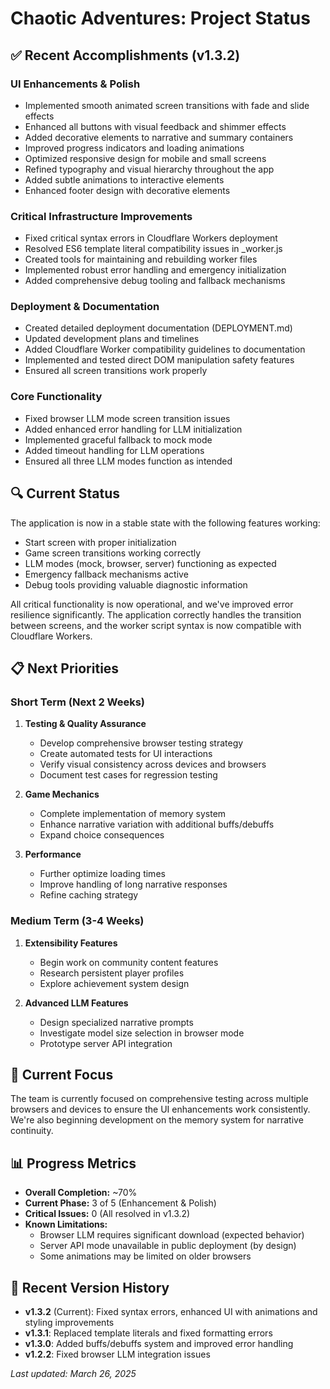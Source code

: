 # Chaotic Adventures: Project Status

## ✅ Recent Accomplishments (v1.3.2)

### UI Enhancements & Polish
- Implemented smooth animated screen transitions with fade and slide effects
- Enhanced all buttons with visual feedback and shimmer effects
- Added decorative elements to narrative and summary containers
- Improved progress indicators and loading animations
- Optimized responsive design for mobile and small screens
- Refined typography and visual hierarchy throughout the app
- Added subtle animations to interactive elements
- Enhanced footer design with decorative elements

### Critical Infrastructure Improvements
- Fixed critical syntax errors in Cloudflare Workers deployment
- Resolved ES6 template literal compatibility issues in _worker.js
- Created tools for maintaining and rebuilding worker files
- Implemented robust error handling and emergency initialization
- Added comprehensive debug tooling and fallback mechanisms

### Deployment & Documentation
- Created detailed deployment documentation (DEPLOYMENT.md)
- Updated development plans and timelines
- Added Cloudflare Worker compatibility guidelines to documentation
- Implemented and tested direct DOM manipulation safety features
- Ensured all screen transitions work properly

### Core Functionality
- Fixed browser LLM mode screen transition issues
- Added enhanced error handling for LLM initialization
- Implemented graceful fallback to mock mode
- Added timeout handling for LLM operations
- Ensured all three LLM modes function as intended

## 🔍 Current Status

The application is now in a stable state with the following features working:
- Start screen with proper initialization
- Game screen transitions working correctly
- LLM modes (mock, browser, server) functioning as expected
- Emergency fallback mechanisms active
- Debug tools providing valuable diagnostic information

All critical functionality is now operational, and we've improved error resilience significantly. The application correctly handles the transition between screens, and the worker script syntax is now compatible with Cloudflare Workers.

## 📋 Next Priorities

### Short Term (Next 2 Weeks)
1. **Testing & Quality Assurance**
   - Develop comprehensive browser testing strategy
   - Create automated tests for UI interactions
   - Verify visual consistency across devices and browsers
   - Document test cases for regression testing

2. **Game Mechanics**
   - Complete implementation of memory system
   - Enhance narrative variation with additional buffs/debuffs
   - Expand choice consequences

3. **Performance**
   - Further optimize loading times
   - Improve handling of long narrative responses
   - Refine caching strategy

### Medium Term (3-4 Weeks)
1. **Extensibility Features**
   - Begin work on community content features
   - Research persistent player profiles
   - Explore achievement system design

2. **Advanced LLM Features**
   - Design specialized narrative prompts
   - Investigate model size selection in browser mode
   - Prototype server API integration

## 🎯 Current Focus

The team is currently focused on comprehensive testing across multiple browsers and devices to ensure the UI enhancements work consistently. We're also beginning development on the memory system for narrative continuity.

## 📊 Progress Metrics
- **Overall Completion:** ~70%
- **Current Phase:** 3 of 5 (Enhancement & Polish)
- **Critical Issues:** 0 (All resolved in v1.3.2)
- **Known Limitations:** 
  - Browser LLM requires significant download (expected behavior)
  - Server API mode unavailable in public deployment (by design)
  - Some animations may be limited on older browsers

## 📝 Recent Version History
- **v1.3.2** (Current): Fixed syntax errors, enhanced UI with animations and styling improvements
- **v1.3.1**: Replaced template literals and fixed formatting errors
- **v1.3.0**: Added buffs/debuffs system and improved error handling
- **v1.2.2**: Fixed browser LLM integration issues

_Last updated: March 26, 2025_